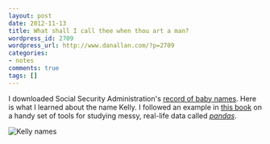 ```yaml
---
layout: post
date: 2012-11-13
title: What shall I call thee when thou art a man?
wordpress_id: 2709
wordpress_url: http://www.danallan.com/?p=2709
categories:
- notes
comments: true
tags: []
---
```

I downloaded Social Security Administration's [record of baby names](http://www.ssa.gov/oact/babynames/limits.html). Here is what I learned about the name Kelly. I followed an example in [this book](http://shop.oreilly.com/product/0636920023784.do) on a handy set of tools for studying messy, real-life data called [_pandas_](http://pandas.pydata.org/).

![Kelly names](/static/images/kelly-names.png)
